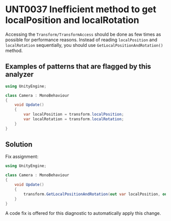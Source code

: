 # UNT0037 Inefficient method to get localPosition and localRotation 

Accessing the `Transform/TransformAccess` should be done as few times as possible for performance reasons. Instead of reading `localPosition` and `localRotation` sequentially, you should use `GetLocalPositionAndRotation()` method.

## Examples of patterns that are flagged by this analyzer

```csharp
using UnityEngine;

class Camera : MonoBehaviour
{
    void Update()
    {
        var localPosition = transform.localPosition;
        var localRotation = transform.localRotation;
    }
}
```

## Solution

Fix assignment:

```csharp
using UnityEngine;

class Camera : MonoBehaviour
{
    void Update()
    {
        transform.GetLocalPositionAndRotation(out var localPosition, out var localRotation);
    }
}
```

A code fix is offered for this diagnostic to automatically apply this change.